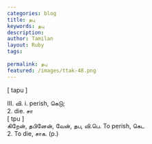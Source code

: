 ```yaml
---
categories: blog
title: தபு
keywords: தபு
description: 
author: Tamilan
layout: Ruby
tags: 
 
permalink: தபு
featured: /images/ttak-48.png
---
```

  
[ tapu ]  
  
III. வி. i. perish, கெடு;  
2. die. சா  
[ tpu ]  
கிறேன், தபினேன், வேன், தப, வி.பெ. To perish, கெட  
2. To die, சாக. (p.)